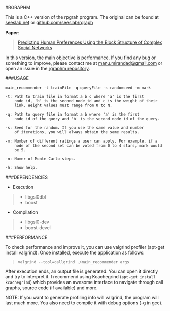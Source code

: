 #RGRAPHM


This is a C++ version of the rpgrah program. The original can be found at
[seeslab.net](http://seeslab.net/downloads/network-c-libraries-rgraph) or 
[github.com/seeslab/rgraph](http://github.com/seeslab/rgraph)

**Paper**:
> [Predicting Human Preferences Using the Block Structure of Complex Social Networks](http://www.plosone.org/article/info%3Adoi%2F10.1371%2Fjournal.pone.0044620)

In this version, the main objective is performance. If you find any bug or 
something to improve, please contact me at manu.mirandad@gmail.com or open
an issue in the [rgraphm repository](https://bitbucket.org/seeslab/rgraphm.git).


###USAGE

    main_recommender -t trainFile -q queryFile -s randomseed -m mark

    -t: Path to train file in format a b c where 'a' is the first 
        node id, 'b' is the second node id and c is the weight of their 
        link. Weight values must range from 0 to N.

    -q: Path to query file in format a b where 'a' is the first 
        node id of the query and 'b' is the second node id of the query.

    -s: Seed for the random. If you use the same value and number 
        of iterations, you will always obtain the same results.

    -m: Number of different ratings a user can apply. For example, if a 
        node of the second set can be voted from 0 to 4 stars, mark would 
        be 5.

    -n: Numer of Monte Carlo steps.

    -h: Show help.



###DEPENDENCIES

* Execution
> * libgsl0dbl
> * boost

* Compilation
> * libgsl0-dev
> * boost-devel




###PERFORMANCE

To check performance and improve it, you can use valgrind profiler (apt-get install
valgrind). Once installed, execute the application as follows:

> `valgrind --tool=callgrind ./main_recommender args`

After execution ends, an output file is generated. You can open it directly and
try to interpret it. I recommend using Kcachegrind (`apt-get install kcachegrind`)
which provides an awesome interface to navigate through call graphs, source
code (if available) and more.

NOTE: If you want to generate profiling info will valgrind, the program will
last much more. You also need to compile it with debug options (-g in gcc).
